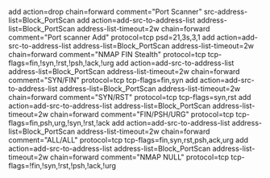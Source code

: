 add action=drop chain=forward comment="Port Scanner" src-address-list=Block_PortScan
add action=add-src-to-address-list address-list=Block_PortScan address-list-timeout=2w chain=forward comment="Port scanner Add" protocol=tcp psd=21,3s,3,1
add action=add-src-to-address-list address-list=Block_PortScan address-list-timeout=2w chain=forward comment="NMAP FIN Stealth" protocol=tcp tcp-flags=fin,!syn,!rst,!psh,!ack,!urg
add action=add-src-to-address-list address-list=Block_PortScan address-list-timeout=2w chain=forward comment="SYN/FIN" protocol=tcp tcp-flags=fin,syn
add action=add-src-to-address-list address-list=Block_PortScan address-list-timeout=2w chain=forward comment="SYN/RST" protocol=tcp tcp-flags=syn,rst
add action=add-src-to-address-list address-list=Block_PortScan address-list-timeout=2w chain=forward comment="FIN/PSH/URG" protocol=tcp tcp-flags=fin,psh,urg,!syn,!rst,!ack
add action=add-src-to-address-list address-list=Block_PortScan address-list-timeout=2w chain=forward comment="ALL/ALL" protocol=tcp tcp-flags=fin,syn,rst,psh,ack,urg
add action=add-src-to-address-list address-list=Block_PortScan address-list-timeout=2w chain=forward comment="NMAP NULL" protocol=tcp tcp-flags=!fin,!syn,!rst,!psh,!ack,!urg
